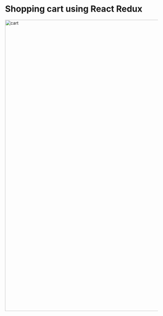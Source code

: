 # Shopping cart using React Redux
<img width="960" alt="cart" src="https://user-images.githubusercontent.com/75531763/131696387-186a1aad-307c-44af-a793-918ed7b2604a.png">

